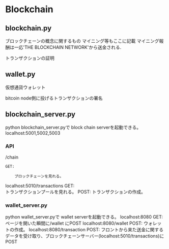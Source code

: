 # Blockchain

## blockchain.py
ブロックチェーンの概念に関するもの
マイニング等もここに記載
マイニング報酬は一応'THE BLOCKCHAIN NETWORK'から送金される. 
  
トランザクションの証明

## wallet.py
仮想通貨ウォレット
  
bitcoin node側に投げるトランザクションの署名

## blockchain_server.py
python blockchain_server.pyで
block chain serverを起動できる。
localhost:5001,5002,5003
### API
/chain

    GET:
    
        ブロックチェーンを見れる。
localhost:5010/transactions
    GET:  
        トランザクションプールを見れる。
    POST:
        トランザクションの作成。

### wallet_server.py
python wallet_server.pyで
wallet serverを起動できる。
localhost:8080
    GET:
        ページを開いた瞬間に/wallet にPOST
localhost:8080/wallet
    POST:
        ウォレットの作成。
localhost:8080/transaction
    POST:
        フロントから来た送金に関するデータを受け取り、ブロックチェーンサーバー(localhost:5010/transactions)にPOST
